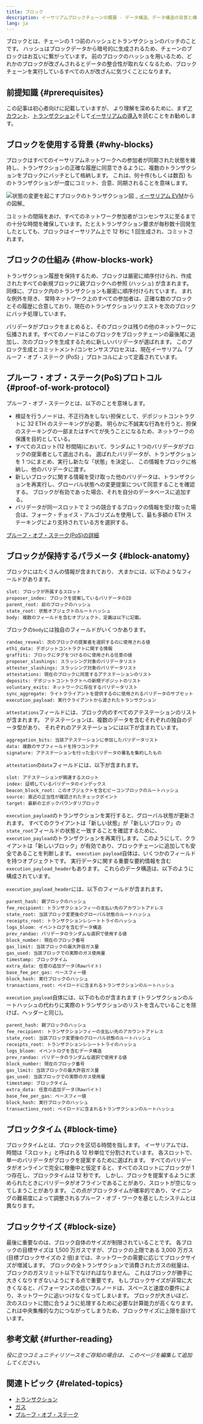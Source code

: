 ```yaml
---
title: ブロック
description: イーサリアムブロックチェーンの概要 - データ構造、データ構造の背景と構成
lang: ja
---
```


ブロックとは、チェーンの 1 つ前のハッシュとトランザクションのバッチのことです。 ハッシュはブロックデータから暗号的に生成されるため、チェーンのブロックはお互いに繋がっています。 前のブロックのハッシュを用いるため、どれかのブロックが改ざんされるとデータの整合性が取れなくなるため、ブロックチェーンを実行しているすべての人が改ざんに気づくことになります。

## 前提知識 {#prerequisites}

この記事は初心者向けに記載していますが、 より理解を深めるために、まず[アカウント](/developers/docs/accounts/)、[トランザクション](/developers/docs/transactions/)そして[イーサリアムの導入](/developers/docs/intro-to-ethereum/)を読むことをお勧めします。

## ブロックを使用する背景 {#why-blocks}

ブロックはすべてのイーサリアムネットワークへの参加者が同期された状態を維持し、トランザクションの正確な履歴に同意できるように、複数のトランザクションをブロックにバッチとして格納します。 これは、何十件(もしくは数百) ものトランザクションが一度にコミット、合意、同期されることを意味します。

![状態の変更を起こすブロックのトランザクション図](./tx-block.png) _ [イーサリアム EVM](https://takenobu-hs.github.io/downloads/ethereum_evm_illustrated.pdf)からの図解_

コミットの間隔をあけ、すべてのネットワーク参加者がコンセンサスに至るまでの十分な時間を確保しています。たとえトランザクション要求が毎秒数十回発生したとしても、ブロックはイーサリアム上で 12 秒に 1 回生成され、コミットされます。

## ブロックの仕組み {#how-blocks-work}

トランザクション履歴を保持するため、ブロックは厳密に順序付けられ、作成されたすべての新規ブロックに親ブロックへの参照 (ハッシュ) が含まれます。 同様に、ブロック内のトランザクションも厳密に順序付けられています。 まれな例外を除き、 常時ネットワーク上のすべての参加者は、正確な数のブロックとその履歴に合意しており、現在のトランザクションリクエストを次のブロックにバッチ処理しています。

バリデータがブロックをまとめると、そのブロックは残りの他のネットワークに伝播されます。すべてのノードはこのブロックをブロックチェーンの最後尾に追加し、次のブロックを生成するために新しいバリデータが選ばれます。 このブロック生成とコミットメント/コンセンサスプロセスは、現在イーサリアム「プルーフ・オブ・ステーク (PoS) 」プロトコルによって定義されています。

## プルーフ・オブ・ステーク(PoS)プロトコル {#proof-of-work-protocol}

プルーフ・オブ・ステークとは、以下のことを意味します。

- 検証を行うノードは、不正行為をしない担保として、デポジットコントラクトに 32 ETH のステーキングが必要。 明らかに不誠実な行為を行うと、担保のステーキングの一部またはすべてが失うことになるため、ネットワークの保護を目的としている。
- すべてのスロット(12 秒間隔)において、ランダムに 1 つのバリデータがブロックの提案者として選出される。 選ばれたバリデータが、トランザクションを 1 つにまとめ、実行し新たな「状態」を決定し、 この情報をブロックに格納し、他のバリデータに渡す。
- 新しいブロックに関する情報を受け取った他のバリデータは、トランザクションを再実行し、グローバル状態への変更提案について同意することを確認する。 ブロックが有効であった場合、それを自分のデータベースに追加する。
- バリデータが同一スロットで 2 つの競合するブロックの情報を受け取った場合は、フォーク・チョイス・アルゴリズムを使用して、最も多額の ETH ステーキングにより支持されている方を選択する。

[プルーフ・オブ・ステーク(PoS)の詳細](/developers/docs/consensus-mechanisms/pos)

## ブロックが保持するパラメータ {#block-anatomy}

ブロックにはたくさんの情報が含まれており、 大まかには、以下のようなフィールドがあります。

```
slot: ブロックが所属するスロット
proposer_index: ブロックを提案しているバリデータのID
parent_root: 前のブロックのハッシュ
state_root: 状態オブジェクトのルートハッシュ
body: 複数のフィールドを含むオブジェクト、定義は以下に記載。
```

ブロックの`body`には独自のフィールドがいくつかあります。

```
randao_reveal: 次のブロックの提案者を選択するのに使用される値
eth1_data: デポジットコントラクトに関する情報
graffiti: ブロックにタグをつけるのに使用される任意の値
proposer_slashings: スラッシング対象のバリデータリスト
attester_slashings: スラッシング対象のバリデータリスト
attestations: 現在のブロックに同意するアテステーションのリスト
deposits: デポジットコントラクトへの新規デポジットのリスト
voluntary_exits: ネットワークに存在するバリデータリスト
sync_aggregate: ライトクライアントを提供するのに使用されるバリデータのサブセット
execution_payload: 実行クライアントから渡されたトランザクション
```

`attestations`フィールドには、ブロック内のすべてのアテステーションのリストが含まれます。 アテステーションは、複数のデータを含むそれぞれの独自のデータ型があり、 それぞれのアテステーションには以下が含まれています。

```
aggregation_bits: 当該アテステーションに参加したバリデータリスト
data: 複数のサブフィールドを持つコンテナ
signature: アテステーションを行った全バリデータの署名を集約したもの
```

`attestation`の`data`フィールドには、以下が含まれます。

```
slot: アテステーションが関連するスロット
index: 証明しているバリデータのインデックス
beacon_block_root: このオブジェクトを含むビーコンブロックのルートハッシュ
source: 直近の正当性が確認されたチェックポイント
target: 最新のエポックバウンダリブロック
```

`execution_payload`のトランザクションを実行すると、グローバル状態が更新されます。 すべてのクライアントは「新しい状態」が「新しいブロック」の`state_root`フィールドの状態と一致することを確認するために、`execution_payload`のトランザクションを再実行します。 このようにして、クライアントは「新しいブロック」が有効であり、ブロックチェーンに追加しても安全であることを判断します。 `execution payload`自体は、いくつかのフィールドを持つオブジェクトです。 実行データに関する重要な要約情報を含む`execution_payload_header`もあります。 これらのデータ構造は、以下のように構成されています。

`execution_payload_header`には、以下のフィールドが含まれます。

```
parent_hash: 親ブロックのハッシュ
fee_recipient: トランザクションフィーの支払い先のアカウントアドレス
state_root: 当該ブロック変更後のグローバル状態のルートハッシュ
receipts_root: トランザクションレシートトライのハッシュ
logs_bloom: イベントログを含むデータ構造
prev_randao: バリデータのランダムな選択で使用する値
block_number: 現在のブロック番号
gas_limit: 当該ブロックの最大許容ガス量
gas_used: 当該ブロックでの実際のガス使用量
timestamp: ブロックタイム
extra_data: 任意の追加データ(Rawバイト)
base_fee_per_gas: ベースフィー値
block_hash: 実行ブロックのハッシュ
transactions_root: ペイロードに含まれるトランザクションのルートハッシュ
```

`execution_payload`自体には、以下のものが含まれます (トランザクションのルートハッシュの代わりに実際のトランザクションのリストを含んでいることを除けば、ヘッダーと同じ)。

```
parent_hash: 親ブロックのハッシュ
fee_recipient: トランザクションフィーの支払い先のアカウントアドレス
state_root: 当該ブロック変更後のグローバル状態のルートハッシュ
receipts_root: トランザクションレシートトライのハッシュ
logs_bloom: イベントログを含むデータ構造
prev_randao: バリデータのランダムな選択で使用する値
block_number: 現在のブロック番号
gas_limit: 当該ブロックの最大許容ガス量
gas_used: 当該ブロックでの実際のガス使用量
timestamp: ブロックタイム
extra_data: 任意の追加データ(Rawバイト)
base_fee_per_gas: ベースフィー値
block_hash: 実行ブロックのハッシュ
transactions_root: ペイロードに含まれるトランザクションのルートハッシュ
```

## ブロックタイム {#block-time}

ブロックタイムとは、ブロックを区切る時間を指します。 イーサリアムでは、時間は「スロット」と呼ばれる 12 秒単位で分割されています。 各スロットで、単一のバリデータがブロックを提案するために選ばれます。 すべてのバリデータがオンラインで完全に稼働中と仮定すると、すべてのスロットにブロックが 1 つ存在し、ブロックタイムは 12 秒です。 しかし、ブロックを提案するように求められたときにバリデータがオフラインであることがあり、スロットが空になってしまうことがあります。 この点がブロックタイムが確率的であり、マイニングの難易度によって調整されるプルーフ・オブ・ワークを基としたシステムとは異なります。

## ブロックサイズ {#block-size}

最後に重要なのは、ブロック自体のサイズが制限されていることです。 各ブロックの目標サイズは 1,500 万ガスですが、ブロックの上限である 3,000 万ガス(目標ブロックサイズの 2 倍)までは、ネットワークの需要に応じてブロックサイズが増減します。 ブロックの全トランザクションで消費されたガスの総量は、ブロックのガスリミット以下でなければなりません。 これはブロックが勝手に大きくなりすぎないようにする点で重要です。 もしブロックサイズが非常に大きくなると、パフォーマンスの低いフルノードは、スペースと速度の要件により、ネットワークに追いつけなくなってしまいます。 ブロックが大きいほど、次のスロットに間に合うように処理するために必要な計算能力が高くなります。 これは中央集権的な力につながってしまうため、ブロックサイズに上限を設けています。

## 参考文献 {#further-reading}

_役に立つコミュニティリソースをご存知の場合は、 このページを編集して追加してください。_

## 関連トピック {#related-topics}

- [トランザクション](/developers/docs/transactions/)
- [ガス](/developers/docs/gas/)
- [プルーフ・オブ・ステーク](/developers/docs/consensus-mechanisms/pos)
